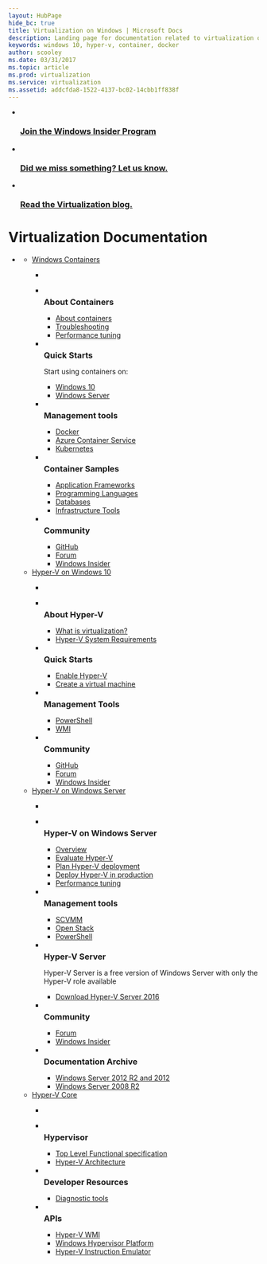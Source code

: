 ```yaml
---
layout: HubPage
hide_bc: true
title: Virtualization on Windows | Microsoft Docs
description: Landing page for documentation related to virtualization on Windows
keywords: windows 10, hyper-v, container, docker
author: scooley
ms.date: 03/31/2017
ms.topic: article
ms.prod: virtualization
ms.service: virtualization
ms.assetid: addcfda8-1522-4137-bc02-14cbb1ff838f
---
```


<div id="main" class="v2">
    <div class="container">
      <ul class="cardsY panelContent featuredContent">
          <li>
              <a href="https://insider.windows.com/">
                  <div class="cardSize">
                      <div class="cardPadding">
                          <div class="card">
                              <div class="cardImageOuter">
                                  <div class="cardImage">
                                      <img src="/media/hubs/virtualization/i_insider.svg" alt="" />
                                  </div>
                              </div>
                              <div class="cardText">
                                  <h3>Join the Windows Insider Program</h3>
                              </div>
                          </div>
                      </div>
                  </div>
              </a>
          </li>
          <li>
              <a href="https://github.com/Microsoft/Virtualization-Documentation/issues">
                  <div class="cardSize">
                      <div class="cardPadding">
                          <div class="card">
                              <div class="cardImageOuter">
                                  <div class="cardImage">
                                      <img src="/media/common/i_feedback.svg" alt="" />
                                  </div>
                              </div>
                              <div class="cardText">
                                  <h3>Did we miss something?  Let us know.</h3>
                              </div>
                          </div>
                      </div>
                  </div>
              </a>
          </li>
          <li>
              <a href="https://blogs.technet.microsoft.com/virtualization/ ">
                  <div class="cardSize">
                      <div class="cardPadding">
                          <div class="card">
                              <div class="cardImageOuter">
                                  <div class="cardImage">
                                      <img src="/media/common/i_blog.svg" alt="" />
                                  </div>
                              </div>
                              <div class="cardText">
                                  <h3>Read the Virtualization blog.</h3>
                              </div>
                          </div>
                      </div>
                  </div>
              </a>
          </li>
      </ul>
        <h1>Virtualization Documentation</h1>
        <ul class="pivots">
            <li>
                <a data-default="true" href="#main"></a>
                <ul id="main">
                    <li>
                        <a href="#containers">Windows Containers</a>
                        <ul id="containers" class="cardsW">
                            <li class="fullSpan">
                                <div class="container intro">
                                    <p></p>
                                </div>
                            </li>
                            <li>
                                <div class="cardSize">
                                    <div class="cardPadding">
                                        <div class="card">
                                            <div class="cardImageOuter">
                                                <div class="cardImage bgdAccent1">
                                                    <img src="/media/hubs/virtualization/virtualization-containers-about.svg" alt="" />
                                                </div>
                                            </div>
                                            <div class="cardText">
                                                <h3 style="margin: 8px 0 2px 0;">About Containers</h3>
                                                <ul>
                                                    <li><a href="/virtualization/windowscontainers/about/">About containers</a></li>
                                                    <li><a href="/virtualization/windowscontainers/troubleshooting">Troubleshooting</a></li>
                                                    <li><a href="/windows-server/administration/performance-tuning/role/windows-server-container/">Performance tuning</a></li>
                                                </ul>
                                            </div>
                                        </div>
                                    </div>
                                </div>
                            </li>
                            <li>
                                <div class="cardSize">
                                    <div class="cardPadding">
                                        <div class="card">
                                            <div class="cardImageOuter">
                                                <div class="cardImage bgdAccent1">
                                                    <img src="/media/hubs/virtualization/virtualization-containers-quick-start.svg" alt="" />
                                                </div>
                                            </div>
                                            <div class="cardText">
                                                <h3 style="margin: 8px 0 2px 0;">Quick Starts</h3>
                                                <p>Start using containers on:</p>
                                                <ul>
                                                    <li><a href="/virtualization/windowscontainers/quick-start/quick-start-windows-10">Windows 10</a></li>
                                                    <li><a href="/virtualization/windowscontainers/quick-start/quick-start-windows-server">Windows Server</a></li>
                                                </ul>
                                            </div>
                                        </div>
                                    </div>
                                </div>
                            </li>
                            <li>
                                <div class="cardSize">
                                    <div class="cardPadding">
                                        <div class="card">
                                            <div class="cardImageOuter">
                                                <div class="cardImage bgdAccent1">
                                                    <img src="/media/hubs/virtualization/virtualization-containers-management-tools.svg" alt="" />
                                                </div>
                                            </div>
                                            <div class="cardText">
                                                <h3 style="margin: 8px 0 2px 0;">Management tools</h3>
                                                <ul>
                                                    <li><a href="https://www.docker.com/docker-windows">Docker</a></li>
                                                    <li><a href="https://azure.microsoft.com/en-us/services/container-service/">Azure Container Service</a></li>
                                                    <li><a href="https://kubernetes.io/">Kubernetes</a></li>
                                                </ul>
                                            </div>
                                        </div>
                                    </div>
                                </div>
                            </li>
                            <li>
                                <div class="cardSize">
                                    <div class="cardPadding">
                                        <div class="card">
                                            <div class="cardImageOuter">
                                                <div class="cardImage bgdAccent1">
                                                    <img src="/media/hubs/virtualization/virtualization-containers-samples.svg" alt="" />
                                                </div>
                                            </div>
                                            <div class="cardText">
                                                <h3 style="margin: 8px 0 2px 0;">Container Samples</h3>
                                                <ul>
                                                    <li><a href="/virtualization/windowscontainers/samples#Application-Frameworks">Application Frameworks</a></li>
                                                    <li><a href="/virtualization/windowscontainers/samples#programing-languages">Programming Languages</a></li>
                                                    <li><a href="/virtualization/windowscontainers/samples#databases">Databases</a></li>
                                                    <li><a href="/virtualization/windowscontainers/samples#infrastructure-and-ci-tools">Infrastructure Tools</a></li>
                                                </ul>
                                            </div>
                                        </div>
                                    </div>
                                </div>
                            </li>
                            <li>
                                <div class="cardSize">
                                    <div class="cardPadding">
                                        <div class="card">
                                            <div class="cardImageOuter">
                                                <div class="cardImage bgdAccent1">
                                                    <img src="/media/hubs/virtualization/virtualization-containers-community.svg" alt="" />
                                                </div>
                                            </div>
                                            <div class="cardText">
                                                <h3 style="margin: 8px 0 2px 0;">Community</h3>
                                                <ul>
                                                    <li><a href="https://github.com/Microsoft/Virtualization-Documentation">GitHub</a></li>
                                                    <li><a href="https://social.msdn.microsoft.com/Forums/en-US/home?forum=windowscontainers">Forum</a></li>
                                                    <li><a href="https://insider.windows.com/">Windows Insider</a></li>
                                                </ul>
                                            </div>
                                        </div>
                                    </div>
                                </div>
                            </li>
                        </ul>
                    </li>
                    <li>
                        <a href="#windows">Hyper-V on Windows 10</a>
                        <ul id="windows" class="cardsW">
                            <li class="fullSpan">
                                <div class="container intro">
                                    <p></p>
                                </div>
                            </li>
                            <li>
                                <div class="cardSize">
                                    <div class="cardPadding">
                                        <div class="card">
                                            <div class="cardImageOuter">
                                                <div class="cardImage bgdAccent1">
                                                    <img src="/media/hubs/virtualization/virtualization-windows-about-hyperv.svg" alt="" />
                                                </div>
                                            </div>
                                            <div class="cardText">
                                                <h3 style="margin: 8px 0 2px 0;">About Hyper-V</h3>
                                                <ul>
                                                    <li><a href="/virtualization/hyper-v-on-windows/about/">What is virtualization?</a></li>
                                                    <li><a href="/virtualization/hyper-v-on-windows/reference/hyper-v-requirements">Hyper-V System Requirements</a></li>
                                                </ul>
                                            </div>
                                        </div>
                                    </div>
                                </div>
                            </li>
                            <li>
                                <div class="cardSize">
                                    <div class="cardPadding">
                                        <div class="card">
                                            <div class="cardImageOuter">
                                                <div class="cardImage bgdAccent1">
                                                    <img src="/media/hubs/virtualization/virtualization-windows-quick-starts.svg" alt="" />
                                                </div>
                                            </div>
                                            <div class="cardText">
                                                <h3 style="margin: 8px 0 2px 0;">Quick Starts</h3>
                                                <ul>
                                                    <li><a href="/virtualization/hyper-v-on-windows/quick-start/enable-hyper-v">Enable Hyper-V</a></li>
                                                    <li><a href="/virtualization/hyper-v-on-windows/quick-start/quick-create-virtual-machine">Create a virtual machine</a></li>
                                                </ul>
                                            </div>
                                        </div>
                                    </div>
                                </div>
                            </li>
                            <li>
                                <div class="cardSize">
                                    <div class="cardPadding">
                                        <div class="card">
                                            <div class="cardImageOuter">
                                                <div class="cardImage bgdAccent1">
                                                    <img src="/media/hubs/virtualization/virtualization-windows-management-tools.svg" alt="" />
                                                </div>
                                            </div>
                                            <div class="cardText">
                                                <h3 style="margin: 8px 0 2px 0;">Management Tools</h3>
                                                <ul>
                                                    <li><a href="https://technet.microsoft.com/library/hh848559.aspx">PowerShell</a></li>
                                                    <li><a href="https://msdn.microsoft.com/library/hh850319.aspx">WMI</a></li>
                                                </ul>
                                            </div>
                                        </div>
                                    </div>
                                </div>
                            </li>
                            <li>
                                <div class="cardSize">
                                    <div class="cardPadding">
                                        <div class="card">
                                            <div class="cardImageOuter">
                                                <div class="cardImage bgdAccent1">
                                                    <img src="/media/hubs/virtualization/virtualization-windows-community.svg" alt="" />
                                                </div>
                                            </div>
                                            <div class="cardText">
                                                <h3 style="margin: 8px 0 2px 0;">Community</h3>
                                                <ul>
                                                    <li><a href="https://github.com/Microsoft/Virtualization-Documentation/">GitHub</a></li>
                                                    <li><a href="https://social.technet.microsoft.com/Forums/windowsserver/home?forum=winserverhyperv">Forum</a></li>
                                                    <li><a href="https://insider.windows.com/">Windows Insider</a></li>
                                                </ul>
                                            </div>
                                        </div>
                                    </div>
                                </div>
                            </li>
                        </ul>
                    </li>
                    <li>
                        <a href="#server">Hyper-V on Windows Server</a>
                        <ul id="server" class="cardsW">
                            <li class="fullSpan">
                                <div class="container intro">
                                    <p></p>
                                </div>
                            </li>
                            <li>
                                <div class="cardSize">
                                    <div class="cardPadding">
                                        <div class="card">
                                            <div class="cardImageOuter">
                                                <div class="cardImage bgdAccent1">
                                                    <img src="/media/hubs/virtualization/virtualization-hperv-server-windows-server.svg" alt="" />
                                                </div>
                                            </div>
                                            <div class="cardText">
                                                <h3 style="margin: 8px 0 2px 0;">Hyper-V on Windows Server</h3>
                                                <ul>
                                                    <li><a href="/windows-server/virtualization/virtualization">Overview</a></li>
                                                    <li><a href="/windows-server/virtualization/hyper-v/get-started/get-started-with-hyper-v-on-windows">Evaluate Hyper-V</a></li>
                                                    <li><a href="/windows-server/virtualization/hyper-v/plan/plan-hyper-v-on-windows-server">Plan Hyper-V deployment</a></li>
                                                    <li><a href="/windows-server/virtualization/hyper-v/deploy/deploy-hyper-v-on-windows-server">Deploy Hyper-V in production</a></li>
                                                    <li><a href="/windows-server/administration/performance-tuning/role/hyper-v-server/">Performance tuning</a></li>
                                                </ul>
                                            </div>
                                        </div>
                                    </div>
                                </div>
                            </li>
                            <li>
                                <div class="cardSize">
                                    <div class="cardPadding">
                                        <div class="card">
                                            <div class="cardImageOuter">
                                                <div class="cardImage bgdAccent1">
                                                    <img src="/media/hubs/virtualization/virtualization-hperv-server-management-tools.svg" alt="" />
                                                </div>
                                            </div>
                                            <div class="cardText">
                                                <h3 style="margin: 8px 0 2px 0;">Management tools</h3>
                                                <ul>
                                                    <li><a href="https://technet.microsoft.com/en-us/library/gg610610(v=sc.12).aspx">SCVMM</a></li>
                                                    <li><a href="https://www.openstack.org/">Open Stack</a></li>
                                                    <li><a href="https://technet.microsoft.com/library/hh848559.aspx">PowerShell</a></li>
                                                </ul>
                                            </div>
                                        </div>
                                    </div>
                                </div>
                            </li>
                            <li>
                                <div class="cardSize">
                                    <div class="cardPadding">
                                        <div class="card">
                                            <div class="cardImageOuter">
                                                <div class="cardImage bgdAccent1">
                                                    <img src="/media/hubs/virtualization/virtualization-hperv-server-hperv.svg" alt="" />
                                                </div>
                                            </div>
                                            <div class="cardText">
                                                <h3 style="margin: 8px 0 2px 0;">Hyper-V Server</h3>
                                                <p>Hyper-V Server is a free version of Windows Server with only the Hyper-V role available</p>
                                                <ul>
                                                    <li><a href="https://www.microsoft.com/evalcenter/evaluate-hyper-v-server-2016">Download Hyper-V Server 2016</a></li>
                                                </ul>
                                            </div>
                                        </div>
                                    </div>
                                </div>
                            </li>
                            <li>
                                <div class="cardSize">
                                    <div class="cardPadding">
                                        <div class="card">
                                            <div class="cardImageOuter">
                                                <div class="cardImage bgdAccent1">
                                                    <img src="/media/hubs/virtualization/virtualization-hperv-server-community.svg" alt="" />
                                                </div>
                                            </div>
                                            <div class="cardText">
                                                <h3 style="margin: 8px 0 2px 0;">Community</h3>
                                                <ul>
                                                    <li><a href="https://social.msdn.microsoft.com/Forums/en-US/home?forum=windowscontainers">Forum</a></li>
                                                    <li><a href="https://insider.windows.com/">Windows Insider</a></li>
                                                </ul>
                                            </div>
                                        </div>
                                    </div>
                                </div>
                            </li>
                            <li>
                                <div class="cardSize">
                                    <div class="cardPadding">
                                        <div class="card">
                                            <div class="cardImageOuter">
                                                <div class="cardImage bgdAccent1">
                                                    <img src="/media/hubs/virtualization/virtualization-hperv-server-doc-archive.svg" alt="" />
                                                </div>
                                            </div>
                                            <div class="cardText">
                                                <h3 style="margin: 8px 0 2px 0;">Documentation Archive</h3>
                                                <ul>
                                                    <li><a href="https://technet.microsoft.com/library/mt169373.aspx">Windows Server 2012 R2 and 2012</a></li>
                                                    <li><a href="https://technet.microsoft.com/library/cc753637.aspx">Windows Server 2008 R2</a></li>
                                                </ul>
                                            </div>
                                        </div>
                                    </div>
                                </div>
                            </li>
                        </ul>
                    </li>
                    <li>
                        <a href="#core">Hyper-V Core</a>
                        <ul id="core" class="cardsW">
                            <li class="fullSpan">
                                <div class="container intro">
                                    <p></p>
                                </div>
                            </li>
                            <li>
                                <div class="cardSize">
                                    <div class="cardPadding">
                                        <div class="card">
                                            <div class="cardImageOuter">
                                                <div class="cardImage bgdAccent1">
                                                    <img src="/media/hubs/virtualization/virtualization-hyperv-hypervisor.svg" alt="" />
                                                </div>
                                            </div>
                                            <div class="cardText">
                                                <h3 style="margin: 8px 0 2px 0;">Hypervisor</h3>
                                                <ul>
                                                    <li><a href="/virtualization/hyper-v-on-windows/reference/tlfs">Top Level Functional specification</a></li>
                                                    <li><a href="/virtualization/hyper-v-on-windows/reference/hyper-v-architecture">Hyper-V Architecture</a></li>
                                                </ul>
                                            </div>
                                        </div>
                                    </div>
                                </div>
                            </li>
                            <li>
                                <div class="cardSize">
                                    <div class="cardPadding">
                                        <div class="card">
                                            <div class="cardImageOuter">
                                                <div class="cardImage bgdAccent1">
                                                    <img src="/media/hubs/virtualization/virtualization-hyperv-developer-resources.svg" alt="" />
                                                </div>
                                            </div>
                                            <div class="cardText">
                                                <h3 style="margin: 8px 0 2px 0;">Developer Resources</h3>
                                                <ul>
                                                    <li><a href="https://developer.microsoft.com/windows/desktop/test-deploy/instrument">Diagnostic tools</a></li>
                                                </ul>
                                            </div>
                                        </div>
                                    </div>
                                </div>
                            </li>
                            <li>
                                <div class="cardSize">
                                    <div class="cardPadding">
                                        <div class="card">
                                            <div class="cardImageOuter">
                                                <div class="cardImage bgdAccent1">
                                                    <img src="/media/hubs/virtualization/virtualization-hyperv-api.svg" alt="" />
                                                </div>
                                            </div>
                                            <div class="cardText">
                                                <h3 style="margin: 8px 0 2px 0;">APIs</h3>
                                                <ul>
                                                    <li><a href="https://msdn.microsoft.com/library/hh850319.aspx">Hyper-V WMI</a></li>
                                                    <li><a href="/virtualization/windows-hypervisor-platform/index.md">Windows Hypervisor Platform</a></li>
                                                    <li><a href="/virtualization/windows-hypervisor-platform/reference/hyper-v-emulator.md">Hyper-V Instruction Emulator</a></li>
                                                </ul>
                                            </div>
                                        </div>
                                    </div>
                                </div>
                            </li>
                        </ul>
                    </li>
                </ul>
            </li>
        </ul>
    </div>
</div>
